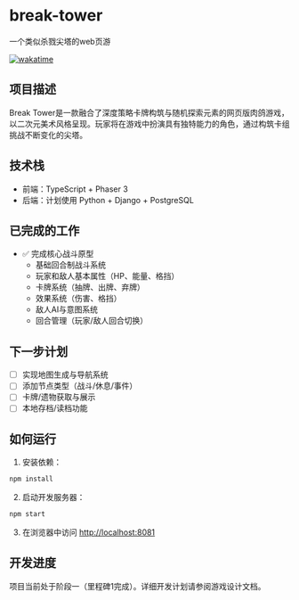 # break-tower

一个类似杀戮尖塔的web页游

[![wakatime](https://wakatime.com/badge/user/7dcace4a-8c3d-4c31-8e2c-ca241719b01b/project/75362c37-4cea-4158-ad6b-9da033d38760.svg)](https://wakatime.com/badge/user/7dcace4a-8c3d-4c31-8e2c-ca241719b01b/project/75362c37-4cea-4158-ad6b-9da033d38760)

## 项目描述

Break Tower是一款融合了深度策略卡牌构筑与随机探索元素的网页版肉鸽游戏，以二次元美术风格呈现。玩家将在游戏中扮演具有独特能力的角色，通过构筑卡组挑战不断变化的尖塔。

## 技术栈

- 前端：TypeScript + Phaser 3
- 后端：计划使用 Python + Django + PostgreSQL

## 已完成的工作

- ✅ 完成核心战斗原型
  - 基础回合制战斗系统
  - 玩家和敌人基本属性（HP、能量、格挡）
  - 卡牌系统（抽牌、出牌、弃牌）
  - 效果系统（伤害、格挡）
  - 敌人AI与意图系统
  - 回合管理（玩家/敌人回合切换）

## 下一步计划

- [ ] 实现地图生成与导航系统
- [ ] 添加节点类型（战斗/休息/事件）
- [ ] 卡牌/遗物获取与展示
- [ ] 本地存档/读档功能

## 如何运行

1. 安装依赖：

```bash
npm install
```

2. 启动开发服务器：

```bash
npm start
```

3. 在浏览器中访问 <http://localhost:8081>

## 开发进度

项目当前处于阶段一（里程碑1完成）。详细开发计划请参阅游戏设计文档。
